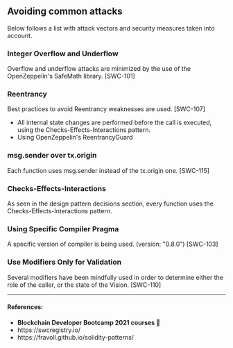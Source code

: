 ## Avoiding common attacks

<p>Below follows a list with attack vectors and security measures taken into account.</p>

### Integer Overflow and Underflow

<p>Overflow and underflow attacks are minimized by the use of the OpenZeppelin's SafeMath library. [SWC-101]</p>

### Reentrancy

<p> Best practices to avoid Reentrancy weaknesses are used. [SWC-107]</p>
<ul>
<li>All internal state changes are performed before the call is executed,  using the Checks-Effects-Interactions 
pattern. </li>
<li>Using OpenZeppelin's ReentrancyGuard</li>
</ul>

### msg.sender over tx.origin
<p>Each function uses msg.sender instead of the tx.origin one. [SWC-115] </p>

### Checks-Effects-Interactions
<p> As seen in the design pattern decisions section, every function uses the Checks-Effects-Interactions pattern.</p>

### Using Specific Compiler Pragma 
<p>A specific version of compiler is being used. (version: "0.8.0") [SWC-103]</p>

### Use Modifiers Only for Validation
<p>Several modifiers have been mindfully used in order to determine either the role of the caller, or the state of the Vision. 
[SWC-110]</p>

<hr/>

#### References:
<ul>
<li><b>Blockchain Developer Bootcamp 2021 courses 💙</b></li>
<li><a>https://swcregistry.io/</a></li>
<li><a>https://fravoll.github.io/solidity-patterns/</a></li>
</ul>
